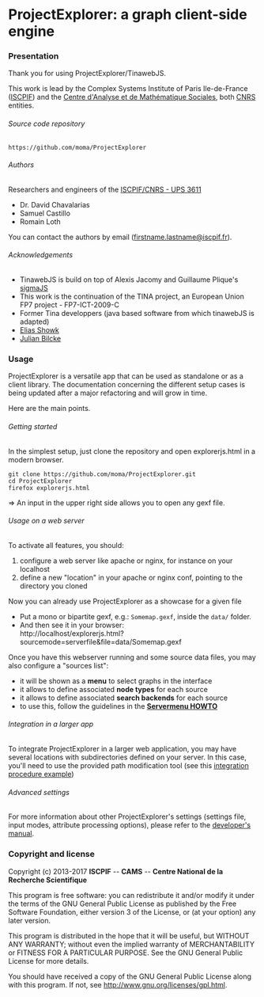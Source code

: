 # ProjectExplorer: a graph client-side engine

### Presentation

Thank you for using ProjectExplorer/TinawebJS.

This work is lead by the Complex Systems Institute of Paris Ile-de-France ([ISCPIF](http://iscpif.fr)) and the [Centre d'Analyse et de Mathématique Sociales](http://cams.ehess.fr/), both [CNRS](http://www.cnrs.fr/) entities.

###### Source code repository
    https://github.com/moma/ProjectExplorer

###### Authors

Researchers and engineers of the [ISCPIF/CNRS - UPS 3611](http://iscpif.fr)
 - Dr. David Chavalarias
 - Samuel Castillo
 - Romain Loth

You can contact the authors by email (<firstname.lastname@iscpif.fr>).

###### Acknowledgements
 - TinawebJS is build on top of Alexis Jacomy and Guillaume Plique's [sigmaJS](http://sigmajs.org)
 - This work is the continuation of the TINA project, an European Union FP7 project - FP7-ICT-2009-C
 - Former Tina developpers (java based software from which tinawebJS is adapted)
  - [Elias Showk](https://github.com/elishowk)
  - [Julian Bilcke](https://github.com/jbilcke)


### Usage

ProjectExplorer is a versatile app that can be used as standalone or as a client library. The documentation concerning the different setup cases is being updated after a major refactoring and will grow in time.

Here are the main points.

###### Getting started
In the simplest setup, just clone the repository and open explorerjs.html in a modern browser.
```
git clone https://github.com/moma/ProjectExplorer.git
cd ProjectExplorer
firefox explorerjs.html
```
=> An input in the upper right side allows you to open any gexf file.

###### Usage on a web server
To activate all features, you should:
  1. configure a web server like apache or nginx, for instance on your localhost
  2. define a new "location" in your apache or nginx conf, pointing to the directory you cloned


Now you can already use ProjectExplorer as a showcase for a given file
  - Put a mono or bipartite gexf, e.g.: `Somemap.gexf`, inside the `data/` folder.
  - And then see it in your browser:  
        http://localhost/explorerjs.html?sourcemode=serverfile&file=data/Somemap.gexf

Once you have this webserver running and some source data files, you may also configure a "sources list":
  - it will be shown as a **menu** to select graphs in the interface
  - it allows to define associated **node types** for each source
  - it allows to define associated **search backends** for each source
  - to use this, follow the guidelines in the **[Servermenu HOWTO](https://github.com/moma/ProjectExplorer/blob/master/00.DOCUMENTATION/A-Introduction/servermenu_config.md)**

###### Integration in a larger app
To integrate ProjectExplorer in a larger web application, you may have several locations with subdirectories defined on your server. In this case, you'll need to use the provided path modification tool (see this [integration procedure example](https://github.com/moma/ProjectExplorer/tree/master/00.DOCUMENTATION/A-Introduction#integration-policy))
###### Advanced settings
For more information about other ProjectExplorer's settings (settings file, input modes, attribute processing options), please refer to the [developer's manual](https://github.com/moma/ProjectExplorer/blob/master/00.DOCUMENTATION/C-advanced/developer_manual.md).

### Copyright and license

Copyright (c) 2013-2017 **ISCPIF** --
 **CAMS** -- **Centre National de la Recherche Scientifique**

This program is free software: you can redistribute it and/or modify it under the terms of the GNU General Public License as published by the Free Software Foundation, either version 3 of the License, or (at your option) any later version.

This program is distributed in the hope that it will be useful, but WITHOUT ANY WARRANTY; without even the implied warranty of MERCHANTABILITY or FITNESS FOR A PARTICULAR PURPOSE.  See the GNU General Public License for more details.

You should have received a copy of the GNU General Public License along with this program.  If not, see http://www.gnu.org/licenses/gpl.html.
